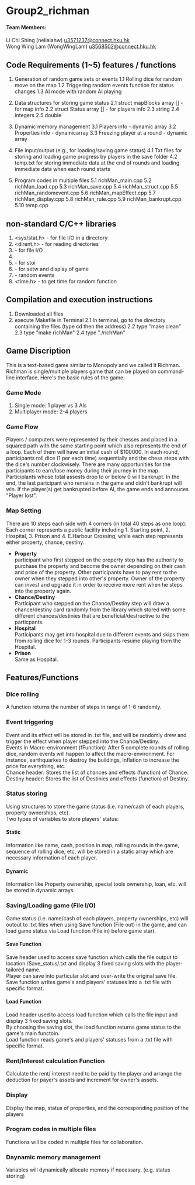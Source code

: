 # Group2_richman
#### Team Members:
Li Chi Shing (nelialanw) u3571237@connect.hku.hk<br>
Wong Wing Lam (WongWingLam) u3568502@connect.hku.hk

## Code Requirements (1~5) features / functions
1. Generation of random game sets or events
1.1 Rolling dice for random move on the map
1.2 Triggering random events function for status changes
1.3 AI mode with random AI playing

2. Data structures for storing game status
2.1 struct mapBlocks array [] - for map info
2.2 struct Status array [] - for players info
2.3 string
2.4 integers
2.5 double

3. Dynamic memory management
3.1 Players info - dynamic array
3.2 Properties info - dynamicarray
3.3 Freezing player at a round - dynamic array

4. File input/output (e.g., for loading/saving game status)
4.1 Txt files for storing and loading game progress by players in the save folder
4.2 temp.txt for storing immediate data at the end of rounds and loading immediate data when each round starts

5. Program codes in multiple files
5.1 richMan_main.cpp
5.2 richMan_load.cpp
5.3 richMan_save.cpp
5.4 richMan_struct.cpp
5.5 richMan_randomevent.cpp
5.6 richMan_mapEffect.cpp
5.7 richMan_display.cpp
5.8 richMan_rule.cpp
5.9 richMan_bankrupt.cpp
5.10 temp.cpp

## non-standard C/C++ libraries
1. <sys/stat.h> - for file I/O in a directory
2. <dirent.h> - for reading directories
3. <fstream> - for file I/O
4. <string>
5. <sstream> - for stoi
6. <iomanip> - for setw and display of game
7. <cstdlib> - random events
8. <time.h> - to get time for random function
  
## Compilation and execution instructions
1. Downloaded all files
2. execute Makefile in Terminal
2.1 In terminal, go to the directory containing the files (type cd then the address)
2.2 type "make clean"
2.3 type "make richMan"
2.4 type "./richMan"

## Game Discription
This is a text-based game similar to Monopoly and we called it Richman.
Richman is single/multiple players game that can be played on command-line interface.
Here's the basic rules of the game:
### Game Mode
1. Single mode: 1 player vs 3 AIs
2. Multiplayer mode: 2-4 players 
### Game Flow
Players / computers were represented by their chesses and placed in a squared path with the same starting point which also represents the end of a loop. Each of them will have an initial cash of $100000. In each round, participants roll dice (1 per each time) sequentially and the chess steps with the dice's number clockwisely. There are many opportunities for the participants to earn/lose money during their journey in the map. Participlants whose total assests drop to or below 0 will bankrupt. In the end, the last partcipant who remains in the game and didn't bankrupt will win. If the player(s) get bankrupted before AI, the game ends and annouces "Player lost".
### Map Setting
There are 10 steps each side with 4 corners (in total 40 steps as one loop). Each corner represents a public facility including 1. Starting point, 2. Hospital, 3. Prison and 4. E.Harbour Crossing, while each step represents either property, chance, destiny.
* **Property**
<br>participant who first stepped on the property step has the authority to purchase the property and become the owner depending on their cash and price of the property. Other participants have to pay rent to the owner when they stepped into other's property. Owner of the property can invest and upgrade it in order to receive more rent when he steps into the property again.
* **Chance/Destiny** 
<br>Participant who stepped on the Chance/Destiny step will draw a chance/destiny card randomly from the library which stored with some different chances/destinies that are beneficial/destructive to the particpants. 
* **Hospital**
<br>Participants may get into hospital due to different events and skips them from rolling dice for 1-3 rounds. Participants resume playing from the Hospital.
* **Prison**
<br>Same as Hospital.
## Features/Functions
### Dice rolling
A function returns the number of steps in range of 1-6 randomly.
### Event triggering
Event and its effect will be stored in .txt file, and will be randomly drew and trigger the effect when player stepped into the Chance/Destiny.
<br>Events in Macro-environment (fFunction): After 5 complete rounds of rolling dice, random events will happen to affect the macro-environment. For instance, earthquarkes to destroy the buildings, inflation to increase the price for everything, etc.
<br>Chance header: Stores the list of chances and effects (function) of Chance.
<br>Destiny header: Stores the list of Destinies and effects (function) of Destiny.
### Status storing 
Using structures to store the game status (i.e. name/cash of each players, property ownerships, etc).
<br>Two types of variables to store players' status:
#### Static
Information like name, cash, position in map, rolling rounds in the game, sequence of rolling dice, etc, will be stored in a static array which are necessary information of each player.
#### Dynamic
Information like Property ownership, special tools ownership, loan, etc. will be stored in dynamic arrays.
### Saving/Loading game (File I/O)
Game status (i.e. name/cash of each players, property ownerships, etc) will outout to .txt files when using Save function (File out) in the game, and can load game status via Load function (File in) before game start.
#### Save Function
Save header used to access save function which calls the file output to location /Save_status/<user-input>.txt and display 3 fixed saving slots with the player-tailored name. 
<br>Player can save into particular slot and over-write the original save file. 
<br>Save function writes game's and players' statuses into a .txt file with specific format.
#### Load Function
Load header used to access load function which calls the file input and display 3 fixed saving slots. 
<br>By choosing the saving slot, the load function returns game status to the game's main functoin.
<br>Load function reads game's and players' statuses from a .txt file with specific format.
### Rent/Interest calculation Function
Calculate the rent/ interest need to be paid by the player and arrange the deduction for payer's assets and increment for owner's assets.
### Display
Display the map, status of properties, and the corresponding position of the players
### Program codes in multiple files
Functions will be coded in multiple files for collaboration.
### Daynamic memory management
Variables will dynamically allocate memory if necessary. (e.g. status storing)
